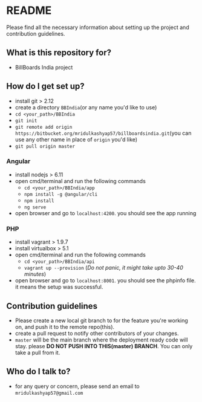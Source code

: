 # README #

Please find all the necessary information about setting up the project and contribution guidelines.

## What is this repository for? ##

* BillBoards India project

## How do I get set up? ##
  * install git > 2.12
  * create a directory `BBIndia`(or any name you'd like to use)
  * `cd <your_path>/BBIndia`
  * `git init`
  * `git remote add origin https://bitbucket.org/mridulkashyap57/billboardsindia.git`(you can use any other name in place of `origin` you'd like) 
  * `git pull origin master`

### Angular ###  
  * install nodejs > 6.11
  * open cmd/terminal and run the following commands
    * `cd <your_path>/BBIndia/app`
    * `npm install -g @angular/cli`
    * `npm install`
	* `ng serve`
  * open browser and go to `localhost:4200`. you should see the app running
  
### PHP ###
  * install vagrant > 1.9.7
  * install virtualbox > 5.1
  * open cmd/terminal and run the following commands
    * `cd <your_path>/BBIndia/api`
    * `vagrant up --provision` (_Do not panic, it might take upto 30-40 minutes_)
  * open browser and go to `localhost:8001`. you should see the phpinfo file. it means the setup was successful.
  
## Contribution guidelines ##

* Please create a new local git branch to for the feature you're working on, and push it to the remote repo(this). 
* create a pull request to notify other contributors of your changes.
* `master` will be the main branch where the deployment ready code will stay. please **DO NOT PUSH INTO THIS(master) BRANCH**. You can only take a pull from it.

## Who do I talk to? ##

* for any query or concern, please send an email to `mridulkashyap57@gmail.com`
